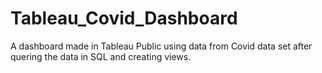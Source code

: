 # Tableau_Covid_Dashboard
A dashboard made in Tableau Public using data from Covid data set after quering the data in SQL and creating views.
